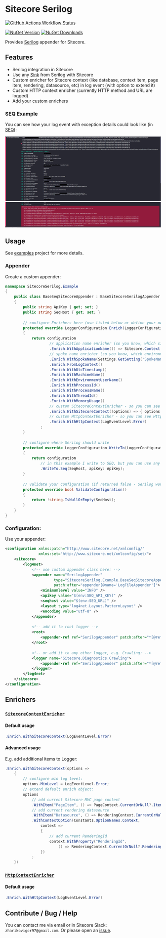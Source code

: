 # Sitecore Serilog
[![GitHub Actions Workflow Status](https://img.shields.io/github/actions/workflow/status/izharikov/SitecoreSerilog/dotnet.yml)](https://github.com/izharikov/SitecoreSerilog/actions/workflows/dotnet.yml)

[![NuGet Version](https://img.shields.io/nuget/v/SitecoreSerilog)](https://www.nuget.org/packages/SitecoreSerilog)
[![NuGet Downloads](https://img.shields.io/nuget/dt/SitecoreSerilog)](https://www.nuget.org/packages/SitecoreSerilog)

Provides [Serilog](https://github.com/serilog/serilog) appender for Sitecore.

## Features
- Serilog integration in Sitecore
- Use any [Sink](https://github.com/serilog/serilog/wiki/Provided-Sinks) from Serilog with Sitecore
- Custom enricher for Sitecore context (like database, context item, page item, rendering, datasource, etc) in log event (with option to extend it)
- Custom HTTP context enricher (currently HTTP method and URL are logged)
- Add your custom enrichers

### SEQ Example
You can see how your log event with exception details could look like (in [SEQ](https://datalust.co/seq)):

![seq example 1](https://raw.githubusercontent.com/izharikov/SitecoreSerilog/main/assets/images/seq_example_1.png)
![seq example 2](https://raw.githubusercontent.com/izharikov/SitecoreSerilog/main/assets/images/seq_example_2.png)

## Usage
See [examples](./SitecoreSerilog.Example) project for more details.

### Appender
Create a custom appender:
```csharp
namespace SitecoreSerilog.Example
{
    public class BaseSeqSitecoreAppender : BaseSitecoreSerilogAppender
    {
        public string ApiKey { get; set; }
        public string SeqHost { get; set; }

        // configure Enrichers here (use listed below or define your own enrichers):
        protected override LoggerConfiguration Enrich(LoggerConfiguration configuration)
        {
            return configuration
                    // application name enricher (so you know, which site is used)
                    .Enrich.WithApplicationName(() => Sitecore.Context.Site?.Name ?? "FallbackValue")
                    // spoke name enricher (so you know, which environment is used)
                    .Enrich.WithSpokeName(Settings.GetSetting("SpokeName"))
                    .Enrich.FromLogContext()
                    .Enrich.WithUtcTimestamp()
                    .Enrich.WithMachineName()
                    .Enrich.WithEnvironmentUserName()
                    .Enrich.WithProcessId()
                    .Enrich.WithProcessName()
                    .Enrich.WithThreadId()
                    .Enrich.WithMemoryUsage()
                    // custom SitecoreContextEnricher - so you can see the Sitecore Context Details in log event
                    .Enrich.WithSitecoreContext((options) => { options.MinLevel = LogEventLevel.Error; })
                    // custom HttpContextEnricher - so you can see HttpContext details in log event
                    .Enrich.WithHttpContext(LogEventLevel.Error)
                ;
        }

        // configure where Serilog should write
        protected override LoggerConfiguration WriteTo(LoggerConfiguration configuration)
        {
            return configuration
                // in this example I write to SEQ, but you can use any Sink you need
                .WriteTo.Seq(SeqHost, apiKey: ApiKey);
        }

        // validate your configuration (if returned false - Serilog won't write anything)
        protected override bool ValidateConfiguration()
        {
            return !string.IsNullOrEmpty(SeqHost);
        }
    }
}
```

### Configuration:
Use your appender:
```xml
<configuration xmlns:patch="http://www.sitecore.net/xmlconfig/"
               xmlns:set="http://www.sitecore.net/xmlconfig/set/">
    <sitecore>
        <log4net>
            <!-- use custom appender class here: -->
            <appender name="SerilogAppender"
                      type="SitecoreSerilog.Example.BaseSeqSitecoreAppender, SitecoreSerilog.Example"
                      patch:after="appender[@name='LogFileAppender']">
                <minimumlevel value="INFO" />
                <apikey value="$(env:SEQ_API_KEY)" />
                <seqhost value="$(env:SEQ_URL)" />
                <layout type="log4net.Layout.PatternLayout" />
                <encoding value="utf-8" />
            </appender>

            <!-- add it to root logger -->
            <root>
                <appender-ref ref="SerilogAppender" patch:after="*[@ref='LogFileAppender']" />
            </root>
            
            <!-- or add it to any other logger, e.g. Crawling: -->
            <logger name="Sitecore.Diagnostics.Crawling">
                <appender-ref ref="SerilogAppender" patch:after="*[@ref='CrawlingLogFileAppender']" />
            </logger>
        </log4net>
    </sitecore>
</configuration>
```

## Enrichers
### [`SitecoreContextEnricher`](./SitecoreSerilog/Enrichers/SitecoreContextEnricher.cs)
#### Default usage
```csharp
.Enrich.WithSitecoreContext(LogEventLevel.Error)
```

#### Advanced usage
E.g. add additional items to Logger:

```csharp
.Enrich.WithSitecoreContext(options =>
    {
        // configure min log level: 
        options.MinLevel = LogEventLevel.Error;
        // extend default enrich object:
        options
            // add current Sitecore MVC page context
            .WithItem("PageItem", () => PageContext.CurrentOrNull?.Item)
            // add current rendering datasource
            .WithItem("Datasource", () => RenderingContext.CurrentOrNull?.Rendering?.Item)
            .WithContextOption(Constants.OptionNames.Context,
                context =>
                {
                    // add current RenderingId
                    context.WithProperty("RenderingId",
                        () => RenderingContext.CurrentOrNull?.Rendering?.Id.ToString());
                })
            ;
    })
```

### [`HttpContextEnricher`](./SitecoreSerilog/Enrichers/HttpContextEnricher.cs)
#### Default usage
```csharp
.Enrich.WithHttpContext(LogEventLevel.Error)
```

## Contribute / Bug / Help
You can contact me via email or in Sitecore Slack: `zharikovigor97@gmail.com`. Or please open an [issue](https://github.com/izharikov/SitecoreSerilog/issues/new).
